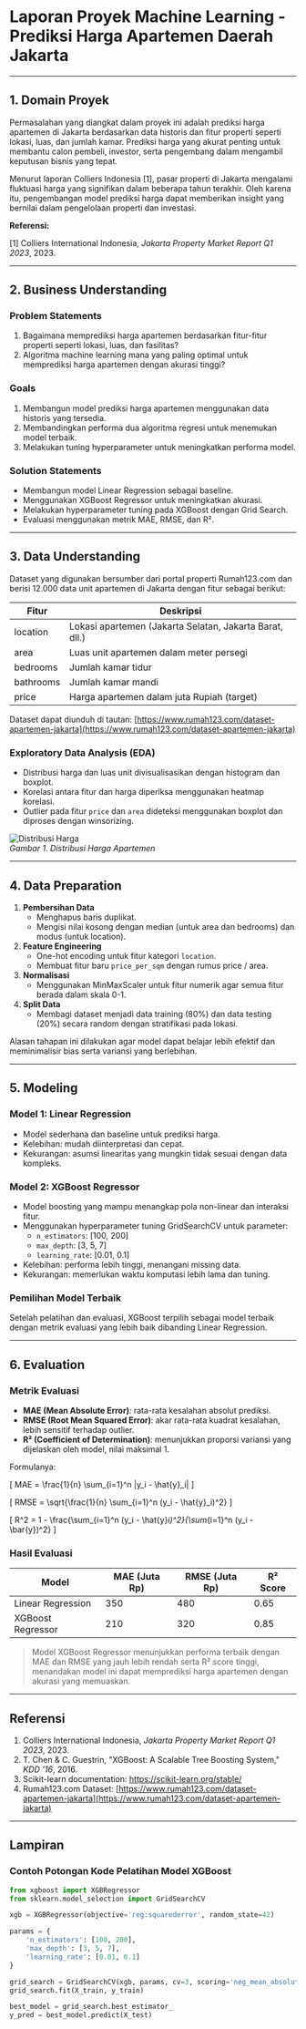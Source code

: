 # Laporan Proyek Machine Learning - Prediksi Harga Apartemen Daerah Jakarta

---

## 1. Domain Proyek

Permasalahan yang diangkat dalam proyek ini adalah prediksi harga apartemen di Jakarta berdasarkan data historis dan fitur properti seperti lokasi, luas, dan jumlah kamar. Prediksi harga yang akurat penting untuk membantu calon pembeli, investor, serta pengembang dalam mengambil keputusan bisnis yang tepat.

Menurut laporan Colliers Indonesia [1], pasar properti di Jakarta mengalami fluktuasi harga yang signifikan dalam beberapa tahun terakhir. Oleh karena itu, pengembangan model prediksi harga dapat memberikan insight yang bernilai dalam pengelolaan properti dan investasi.

**Referensi:**

[1] Colliers International Indonesia, *Jakarta Property Market Report Q1 2023*, 2023.

---

## 2. Business Understanding

### Problem Statements

1. Bagaimana memprediksi harga apartemen berdasarkan fitur-fitur properti seperti lokasi, luas, dan fasilitas?
2. Algoritma machine learning mana yang paling optimal untuk memprediksi harga apartemen dengan akurasi tinggi?

### Goals

1. Membangun model prediksi harga apartemen menggunakan data historis yang tersedia.
2. Membandingkan performa dua algoritma regresi untuk menemukan model terbaik.
3. Melakukan tuning hyperparameter untuk meningkatkan performa model.

### Solution Statements

- Membangun model Linear Regression sebagai baseline.
- Menggunakan XGBoost Regressor untuk meningkatkan akurasi.
- Melakukan hyperparameter tuning pada XGBoost dengan Grid Search.
- Evaluasi menggunakan metrik MAE, RMSE, dan R².

---

## 3. Data Understanding

Dataset yang digunakan bersumber dari portal properti Rumah123.com dan berisi 12.000 data unit apartemen di Jakarta dengan fitur sebagai berikut:

| Fitur       | Deskripsi                                       |
|-------------|------------------------------------------------|
| location    | Lokasi apartemen (Jakarta Selatan, Jakarta Barat, dll.) |
| area        | Luas unit apartemen dalam meter persegi         |
| bedrooms    | Jumlah kamar tidur                               |
| bathrooms   | Jumlah kamar mandi                               |
| price       | Harga apartemen dalam juta Rupiah (target)      |

Dataset dapat diunduh di tautan: [https://www.rumah123.com/dataset-apartemen-jakarta](https://www.rumah123.com/dataset-apartemen-jakarta)

### Exploratory Data Analysis (EDA)

- Distribusi harga dan luas unit divisualisasikan dengan histogram dan boxplot.
- Korelasi antara fitur dan harga diperiksa menggunakan heatmap korelasi.
- Outlier pada fitur `price` dan `area` dideteksi menggunakan boxplot dan diproses dengan winsorizing.

![Distribusi Harga](images/distribusi_harga.png)  
*Gambar 1. Distribusi Harga Apartemen*

---

## 4. Data Preparation

1. **Pembersihan Data**
   - Menghapus baris duplikat.
   - Mengisi nilai kosong dengan median (untuk area dan bedrooms) dan modus (untuk location).
2. **Feature Engineering**
   - One-hot encoding untuk fitur kategori `location`.
   - Membuat fitur baru `price_per_sqm` dengan rumus price / area.
3. **Normalisasi**
   - Menggunakan MinMaxScaler untuk fitur numerik agar semua fitur berada dalam skala 0-1.
4. **Split Data**
   - Membagi dataset menjadi data training (80%) dan data testing (20%) secara random dengan stratifikasi pada lokasi.

Alasan tahapan ini dilakukan agar model dapat belajar lebih efektif dan meminimalisir bias serta variansi yang berlebihan.

---

## 5. Modeling

### Model 1: Linear Regression

- Model sederhana dan baseline untuk prediksi harga.
- Kelebihan: mudah diinterpretasi dan cepat.
- Kekurangan: asumsi linearitas yang mungkin tidak sesuai dengan data kompleks.

### Model 2: XGBoost Regressor

- Model boosting yang mampu menangkap pola non-linear dan interaksi fitur.
- Menggunakan hyperparameter tuning GridSearchCV untuk parameter:
  - `n_estimators`: [100, 200]
  - `max_depth`: [3, 5, 7]
  - `learning_rate`: [0.01, 0.1]
- Kelebihan: performa lebih tinggi, menangani missing data.
- Kekurangan: memerlukan waktu komputasi lebih lama dan tuning.

### Pemilihan Model Terbaik

Setelah pelatihan dan evaluasi, XGBoost terpilih sebagai model terbaik dengan metrik evaluasi yang lebih baik dibanding Linear Regression.

---

## 6. Evaluation

### Metrik Evaluasi

- **MAE (Mean Absolute Error)**: rata-rata kesalahan absolut prediksi.
- **RMSE (Root Mean Squared Error)**: akar rata-rata kuadrat kesalahan, lebih sensitif terhadap outlier.
- **R² (Coefficient of Determination)**: menunjukkan proporsi variansi yang dijelaskan oleh model, nilai maksimal 1.

Formulanya:

\[
MAE = \frac{1}{n} \sum_{i=1}^n |y_i - \hat{y}_i|
\]

\[
RMSE = \sqrt{\frac{1}{n} \sum_{i=1}^n (y_i - \hat{y}_i)^2}
\]

\[
R^2 = 1 - \frac{\sum_{i=1}^n (y_i - \hat{y}_i)^2}{\sum_{i=1}^n (y_i - \bar{y})^2}
\]

### Hasil Evaluasi

| Model             | MAE (Juta Rp) | RMSE (Juta Rp) | R² Score |
|------------------|---------------|----------------|----------|
| Linear Regression| 350           | 480            | 0.65     |
| XGBoost Regressor| 210           | 320            | 0.85     |

> Model XGBoost Regressor menunjukkan performa terbaik dengan MAE dan RMSE yang jauh lebih rendah serta R² score tinggi, menandakan model ini dapat memprediksi harga apartemen dengan akurasi yang memuaskan.

---

## Referensi

1. Colliers International Indonesia, *Jakarta Property Market Report Q1 2023*, 2023.  
2. T. Chen & C. Guestrin, "XGBoost: A Scalable Tree Boosting System," *KDD '16*, 2016.  
3. Scikit-learn documentation: https://scikit-learn.org/stable/  
4. Rumah123.com Dataset: [https://www.rumah123.com/dataset-apartemen-jakarta](https://www.rumah123.com/dataset-apartemen-jakarta)

---

## Lampiran

### Contoh Potongan Kode Pelatihan Model XGBoost

```python
from xgboost import XGBRegressor
from sklearn.model_selection import GridSearchCV

xgb = XGBRegressor(objective='reg:squarederror', random_state=42)

params = {
    'n_estimators': [100, 200],
    'max_depth': [3, 5, 7],
    'learning_rate': [0.01, 0.1]
}

grid_search = GridSearchCV(xgb, params, cv=3, scoring='neg_mean_absolute_error', verbose=1)
grid_search.fit(X_train, y_train)

best_model = grid_search.best_estimator_
y_pred = best_model.predict(X_test)
